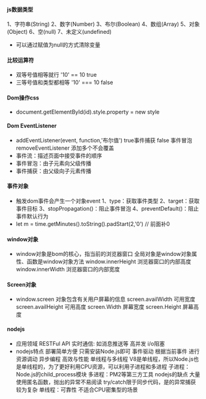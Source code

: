 #### js数据类型
1、字符串(String)
2、数字(Number)
3、布尔(Boolean)
4、数组(Array)
5、对象(Object)
6、空(null)
7、未定义(undefined)
* 可以通过赋值为null的方式清除变量
#### 比较运算符
* 双等号值相等就行 '10' == 10 true
* 三等号值和类型都相等 '10' === 10 false
#### Dom操作css
* document.getElementById(id).style.property = new style
#### Dom EventListener
* addEventListener(event, function,'布尔值') true事件捕获 false 事件冒泡 removeEventListener
 添加多个不会覆盖
* 事件流：描述页面中接受事件的顺序
* 事件冒泡：由子元素向父级传播
* 事件捕获：由父级向子元素传播
#### 事件对象
* 触发dom事件会产生一个对象event
1、type：获取事件类型
2、target：获取事件目标
3、stopPropagation()：阻止事件冒泡
4、preventDefault()：阻止事件默认行为
* let m = time.getMinutes().toString().padStart(2,'0') // 前面补0
#### window对象
* window对象是bom的核心，指当前的浏览器窗口
  全局对象是window对象属性、函数是window对象方法
  window.innerHeight 浏览器窗口的内部高度
  window.innerWidth 浏览器窗口的内部宽度
#### Screen对象
* window.screen 对象包含有关用户屏幕的信息
  screen.availWidth 可用宽度
  screen.availHeight 可用高度
  screen.Width 屏幕宽度
  screen.Height 屏幕高度

#### nodejs
* 应用领域
 RESTFul API
 实时通信: 如消息推送等
 高并发
 i/o阻塞
* nodejs特点
 部署简单方便  只需安装Node.js即可
 事件驱动 根据当前事件 进行资源调动
 异步编程 
 高效与性能
 单线程与多线程 
 V8是单线程，所以Node.js也是单线程的，为了更好利用CPU资源，可以利用子进程和多进程
 子进程：Node.js的child_process模块
 多进程：PM2等第三方工具
 nodejs的缺点
 大量使用匿名函数，抛出的异常不易阅读
 try/catch限于同步代码，是的异常捕获较为复杂
 单线程：可靠性
 不适合CPU密集型的场景
